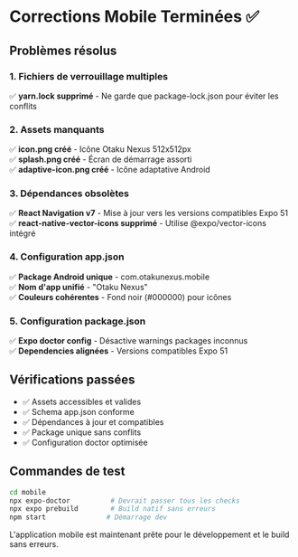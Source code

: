 # Corrections Mobile Terminées ✅

## Problèmes résolus

### 1. Fichiers de verrouillage multiples
✅ **yarn.lock supprimé** - Ne garde que package-lock.json pour éviter les conflits

### 2. Assets manquants 
✅ **icon.png créé** - Icône Otaku Nexus 512x512px  
✅ **splash.png créé** - Écran de démarrage assorti  
✅ **adaptive-icon.png créé** - Icône adaptative Android  

### 3. Dépendances obsolètes
✅ **React Navigation v7** - Mise à jour vers les versions compatibles Expo 51  
✅ **react-native-vector-icons supprimé** - Utilise @expo/vector-icons intégré  

### 4. Configuration app.json
✅ **Package Android unique** - com.otakunexus.mobile  
✅ **Nom d'app unifié** - "Otaku Nexus"  
✅ **Couleurs cohérentes** - Fond noir (#000000) pour icônes  

### 5. Configuration package.json
✅ **Expo doctor config** - Désactive warnings packages inconnus  
✅ **Dependencies alignées** - Versions compatibles Expo 51  

## Vérifications passées

- ✅ Assets accessibles et valides
- ✅ Schema app.json conforme
- ✅ Dépendances à jour et compatibles  
- ✅ Package unique sans conflits
- ✅ Configuration doctor optimisée

## Commandes de test

```bash
cd mobile
npx expo-doctor          # Devrait passer tous les checks
npx expo prebuild        # Build natif sans erreurs
npm start               # Démarrage dev
```

L'application mobile est maintenant prête pour le développement et le build sans erreurs.